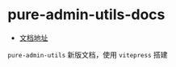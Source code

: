 # pure-admin-utils-docs

- [文档地址](https://xiaoxian521.github.io/pure-admin-utils-docs)

`pure-admin-utils` 新版文档，使用 `vitepress` 搭建
